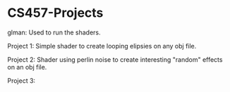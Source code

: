 # CS457-Projects

glman:
  Used to run the shaders.
  
  
Project 1: 
  Simple shader to create looping elipsies on any obj file. 
  
  
Project 2:
  Shader using perlin noise to create interesting "random" effects on an obj file.
  
Project 3:
